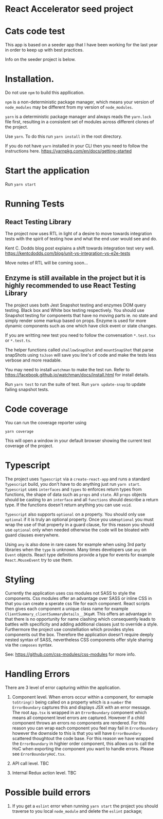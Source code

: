 # React Accelerator seed project

# Cats code test

This app is based on a seeder app that I have been working for the last year in order to keep up with best practices.

Info on the seeder project is below.

# Installation.

Do not use `npm` to build this appllication.

`npm` is a non-deterministic package manager, which means your version of `node_modules` may be different from my version of `node_modules`.

`yarn` is a deterministic package manager and always reads the `yarn.lock` file first, resulting in a consistent set of modules across different clones of the project.

Use `yarn`. To do this run `yarn install` in the root directory.

If you do not have `yarn` installed in your CLI then you need to follow the instructions here.
https://yarnpkg.com/en/docs/getting-started

# Start the application

Run `yarn start`

# Running Tests

## React Testing Library

The project now uses RTL in light of a desire to move towards integration tests with the spirit of testing how and what the end user would see and do.

Kent C. Dodds blog post explains a shift towards integration test very well.
https://kentcdodds.com/blog/unit-vs-integration-vs-e2e-tests

Move notes of RTL will be coming soon...

## Enzyme is still available in the project but it is highly recommended to use React Testing Library

The project uses both Jest Snapshot testing and enzymes DOM query testing. Black box and White box testing respectively.
You should use Snapshot testing for components that have no moving parts ie. no state and simply render some markup based on props. Enzyme is used for more dynamic components such as one which have click event or state changes.

If you are writting new test you need to follow the convensation `*.test.tsx` or `*.test.ts`.

The helper functions called `shallowSnapShot` and `mountSnapShot` that parse snapShots using `toJson` will save you line's of code and make the tests less verbose and more readable.

You may need to install `watchman` to make the test run.
Refer to https://facebook.github.io/watchman/docs/install.html for install details.

Run `yarn test` to run the suite of test.
Run `yarn update-snap` to update failing snapshot tests.

# Code coverage

You can run the coverage reporter using

`yarn coverage`

This will open a window in your default browser showing the current test coverage of the project.

# Typescript

The project uses `Typescript` via a `create-react-app` and runs a standard `Typescript` build, you don't have to do anything just run `yarn start`. `Typescript` uses `interfaces` and `types` to enforces return types from functions, the shape of data such as `props` and `state`. All `props` objects should be casting to an `interface` and all `functions` should describe a return type. If the functions doesn't return anything you can use `void`.

`Typescript` also supports `optional` on a property. You should only use `optional` if it is truly an optional property. Once you use`optional` you must wrap the use of that property in a guard clause, for this reason you should use `optional` only when needed otherwise the code will be bloated with guard clauses everywhere.

Using `any` is also done in rare cases for example when using 3rd party libraries when the `type` is unknown. Many times developers use `any` on `Event` objects. React type definitions provide a type for events for example `React.MouseEvent` try to use them.

# Styling

Currently the application uses css modules not SASS to style the components. Css modules offer an advantage over SASS or inline CSS in that you can create a sperate css file for each component. React scripts then gives each component a unique class name for example `ClientSummary_clientSummaryDetails__3KqaM`. This offers an advantage in that there is no opportunity for name clashing which consequently leads to battles with specificity and adding additional classes just to override a style. Furthermore the project use constelliation which provides styles components out the box. Therefore the application doesn't require deeply nested syntax of SASS, nevertheless CSS components offer style sharing via the `composes` syntax.

See: https://github.com/css-modules/css-modules for more info.

# Handling Errors

There are 3 level of error capturing within the application.

1. Component level.
   When errors occur within a component, for exmaple `toString()` being called on a property which is a `number` the `ErrorBoundary` captures this and displays JSX with an error message. The root `App.tsx` is wrapped in an `ErrorBoundary` component which means all component level errors are captured. However if a child component throws an errors no components are rendered. For this reason you can wrap each component you feel may fail in `ErrorBoundary` however the downside to this is that you will have `ErrorBoundary` scattered thoughtout the code base. For this reason we have wrapped the `ErrorBoundary` in highier order component, this allows us to call the HoC when exporting the component you want to handle errors. Please see `ErrorBoundaryHoC.tsx`.

2. API call level.
   TBC

3. Internal Redux action level.
   TBC

# Possible build errors

1. If you get a `eslint` error when running `yarn start` the project you should traverse to you local `node_module` and delete the `eslint` package;
